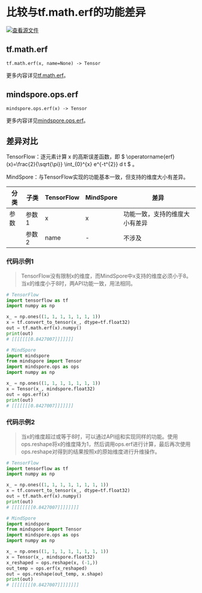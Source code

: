 # 比较与tf.math.erf的功能差异

[![查看源文件](https://mindspore-website.obs.cn-north-4.myhuaweicloud.com/website-images/r2.0/resource/_static/logo_source.png)](https://gitee.com/mindspore/docs/blob/r2.0/docs/mindspore/source_zh_cn/note/api_mapping/tensorflow_diff/erf.md)

## tf.math.erf

```text
tf.math.erf(x, name=None) -> Tensor
```

更多内容详见[tf.math.erf](https://tensorflow.google.cn/versions/r2.6/api_docs/python/tf/math/erf)。

## mindspore.ops.erf

```text
mindspore.ops.erf(x) -> Tensor
```

更多内容详见[mindspore.ops.erf](https://www.mindspore.cn/docs/zh-CN/r2.0/api_python/ops/mindspore.ops.erf.html)。

## 差异对比

TensorFlow：逐元素计算 x 的高斯误差函数，即 $ \operatorname{erf}(x)=\frac{2}{\sqrt{\pi}} \int_{0}^{x} e^{-t^{2}} d t $ 。

MindSpore：与TensorFlow实现的功能基本一致，但支持的维度大小有差异。

| 分类 | 子类 |TensorFlow | MindSpore | 差异 |
| --- | --- | --- | --- |---|
|参数 | 参数1 | x | x |功能一致，支持的维度大小有差异 |
|| 参数2 | name | - |不涉及 |

### 代码示例1

> TensorFlow没有限制x的维度，而MindSpore中x支持的维度必须小于8。当x的维度小于8时，两API功能一致，用法相同。

```python
# TensorFlow
import tensorflow as tf
import numpy as np

x_ = np.ones((1, 1, 1, 1, 1, 1, 1))
x = tf.convert_to_tensor(x_, dtype=tf.float32)
out = tf.math.erf(x).numpy()
print(out)
# [[[[[[[0.8427007]]]]]]]

# MindSpore
import mindspore
from mindspore import Tensor
import mindspore.ops as ops
import numpy as np

x_ = np.ones((1, 1, 1, 1, 1, 1, 1))
x = Tensor(x_, mindspore.float32)
out = ops.erf(x)
print(out)
# [[[[[[[0.8427007]]]]]]]
```

### 代码示例2

> 当x的维度超过或等于8时，可以通过API组和实现同样的功能。使用ops.reshape将x的维度降为1，然后调用ops.erf进行计算，最后再次使用ops.reshape对得到的结果按照x的原始维度进行升维操作。

```python
# TensorFlow
import tensorflow as tf
import numpy as np

x_ = np.ones((1, 1, 1, 1, 1, 1, 1, 1))
x = tf.convert_to_tensor(x_, dtype=tf.float32)
out = tf.math.erf(x).numpy()
print(out)
# [[[[[[[[0.8427007]]]]]]]]

# MindSpore
import mindspore
from mindspore import Tensor
import mindspore.ops as ops
import numpy as np

x_ = np.ones((1, 1, 1, 1, 1, 1, 1, 1))
x = Tensor(x_, mindspore.float32)
x_reshaped = ops.reshape(x, (-1,))
out_temp = ops.erf(x_reshaped)
out = ops.reshape(out_temp, x.shape)
print(out)
# [[[[[[[[0.8427007]]]]]]]]
```
